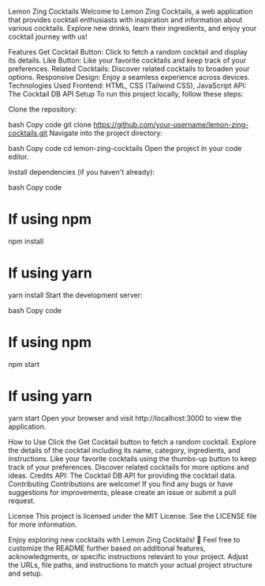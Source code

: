 Lemon Zing Cocktails
Welcome to Lemon Zing Cocktails, a web application that provides cocktail enthusiasts with inspiration and information about various cocktails. Explore new drinks, learn their ingredients, and enjoy your cocktail journey with us!


Features
Get Cocktail Button: Click to fetch a random cocktail and display its details.
Like Button: Like your favorite cocktails and keep track of your preferences.
Related Cocktails: Discover related cocktails to broaden your options.
Responsive Design: Enjoy a seamless experience across devices.
Technologies Used
Frontend: HTML, CSS (Tailwind CSS), JavaScript
API: The Cocktail DB API
Setup
To run this project locally, follow these steps:

Clone the repository:

bash
Copy code
git clone https://github.com/your-username/lemon-zing-cocktails.git
Navigate into the project directory:

bash
Copy code
cd lemon-zing-cocktails
Open the project in your code editor.

Install dependencies (if you haven't already):

bash
Copy code
# If using npm
npm install

# If using yarn
yarn install
Start the development server:

bash
Copy code
# If using npm
npm start

# If using yarn
yarn start
Open your browser and visit http://localhost:3000 to view the application.

How to Use
Click the Get Cocktail button to fetch a random cocktail.
Explore the details of the cocktail including its name, category, ingredients, and instructions.
Like your favorite cocktails using the thumbs-up button to keep track of your preferences.
Discover related cocktails for more options and ideas.
Credits
API: The Cocktail DB API for providing the cocktail data.
Contributing
Contributions are welcome! If you find any bugs or have suggestions for improvements, please create an issue or submit a pull request.

License
This project is licensed under the MIT License. See the LICENSE file for more information.

Enjoy exploring new cocktails with Lemon Zing Cocktails! 🍹
Feel free to customize the README further based on additional features, acknowledgments, or specific instructions relevant to your project. Adjust the URLs, file paths, and instructions to match your actual project structure and setup.



